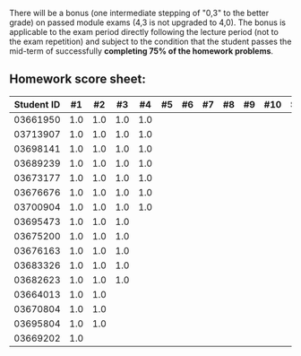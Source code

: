 There will be a bonus (one intermediate stepping of "0,3" to the better grade) on passed module exams (4,3 is not upgraded to 4,0). The bonus is applicable to the exam period directly following the lecture period (not to the exam repetition) and subject to the condition that the student passes the mid-term of successfully **completing 75% of the homework problems**.


## Homework score sheet:

| Student ID | #1 | #2 | #3 | #4 | #5 | #6 | #7 | #8 | #9 |#10 |Sum |
| ---------- |:--:|:--:|:--:|:--:|:--:|:--:|:--:|:--:|:--:|:--:|:--:|
| 03661950   |1.0 |1.0 |1.0 |1.0 |    |    |    |    |    |    |4.0 |
| 03713907   |1.0 |1.0 |1.0 |1.0 |    |    |    |    |    |    |4.0 |
| 03698141   |1.0 |1.0 |1.0 |1.0 |    |    |    |    |    |    |4.0 |
| 03689239   |1.0 |1.0 |1.0 |1.0 |    |    |    |    |    |    |4.0 |
| 03673177   |1.0 |1.0 |1.0 |1.0 |    |    |    |    |    |    |4.0 |
| 03676676   |1.0 |1.0 |1.0 |1.0 |    |    |    |    |    |    |4.0 |
| 03700904   |1.0 |1.0 |1.0 |1.0 |    |    |    |    |    |    |4.0 |
| 03695473   |1.0 |1.0 |1.0 |    |    |    |    |    |    |    |3.0 |
| 03675200   |1.0 |1.0 |1.0 |    |    |    |    |    |    |    |3.0 |
| 03676163   |1.0 |1.0 |1.0 |    |    |    |    |    |    |    |3.0 |
| 03683326   |1.0 |1.0 |1.0 |    |    |    |    |    |    |    |3.0 |
| 03682623   |1.0 |1.0 |1.0 |    |    |    |    |    |    |    |3.0 |
| 03664013   |1.0 |1.0 |    |    |    |    |    |    |    |    |2.0 |
| 03670804   |1.0 |1.0 |    |    |    |    |    |    |    |    |2.0 |
| 03695804   |1.0 |1.0 |    |    |    |    |    |    |    |    |2.0 |
| 03669202   |1.0 |    |    |    |    |    |    |    |    |    |1.0 |

